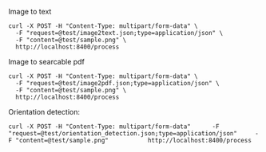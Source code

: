 
Image to text

	curl -X POST -H "Content-Type: multipart/form-data" \
	  -F "request=@test/image2text.json;type=application/json" \
	  -F "content=@test/sample.png" \
	  http://localhost:8400/process

Image to searcable pdf

	curl -X POST -H "Content-Type: multipart/form-data" \
	  -F "request=@test/image2pdf.json;type=application/json" \
	  -F "content=@test/sample.png" \
	  http://localhost:8400/process


Orientation detection:

	curl -X POST -H "Content-Type: multipart/form-data"      -F "request=@test/orientation_detection.json;type=application/json"     -F "content=@test/sample.png"           http://localhost:8400/process
